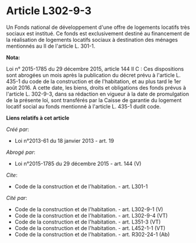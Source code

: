 # Article L302-9-3

Un Fonds national de développement d'une offre de logements locatifs très sociaux est institué. Ce fonds est exclusivement
destiné au financement de la réalisation de logements locatifs sociaux à destination des ménages mentionnés au II de
l'article L. 301-1.

**Nota:**

Loi n° 2015-1785 du 29 décembre 2015, article 144 II C : Ces dispositions sont abrogées un mois après la publication du
décret prévu à l'article L. 435-1 du code de la construction et de l'habitation, et au plus tard le 1er août 2016. A cette
date, les biens, droits et obligations des fonds prévus à l'article L. 302-9-3, dans sa rédaction en vigueur à la date de
promulgation de la présente loi, sont transférés par la Caisse de garantie du logement locatif social au fonds mentionné à
l'article L. 435-1 dudit code.

**Liens relatifs à cet article**

_Créé par_:

  - Loi n°2013-61 du 18 janvier 2013 - art. 19

_Abrogé par_:

  - Loi n°2015-1785 du 29 décembre 2015 - art. 144 (V)

_Cite_:

  - Code de la construction et de l'habitation. - art. L301-1

_Cité par_:

  - Code de la construction et de l'habitation. - art. L302-9-1 (V)
  - Code de la construction et de l'habitation. - art. L302-9-4 (VT)
  - Code de la construction et de l'habitation. - art. L351-3 (VT)
  - Code de la construction et de l'habitation. - art. L452-1-1 (VT)
  - Code de la construction et de l'habitation. - art. R302-24-1 (Ab)
